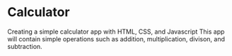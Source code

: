 # Calculator
 Creating a simple calculator app with HTML, CSS, and Javascript
This app will contain simple operations such as addition, multiplication, divison, and subtraction. 